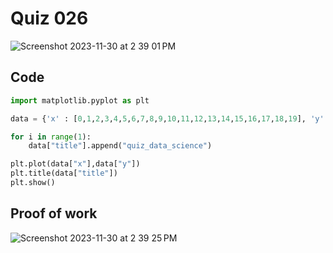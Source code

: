 # Quiz 026
<img width="max" alt="Screenshot 2023-11-30 at 2 39 01 PM" src="https://github.com/hasmhib/unit2-2024/assets/142870448/ef9a13f0-fdbd-4586-bf9e-922b2f4bc600">

## Code

```py
import matplotlib.pyplot as plt

data = {'x' : [0,1,2,3,4,5,6,7,8,9,10,11,12,13,14,15,16,17,18,19], 'y' : [24,1,2,25,26,21,23,34,49,2,19,32,7,17,36,7,45,28,40,46], 'title' :[]}

for i in range(1):
    data["title"].append("quiz_data_science")

plt.plot(data["x"],data["y"])
plt.title(data["title"])
plt.show()
```

## Proof of work
<img width="max" alt="Screenshot 2023-11-30 at 2 39 25 PM" src="https://github.com/hasmhib/unit2-2024/assets/142870448/57ef6e2b-ae6b-4b5f-905b-11296915bee6">
